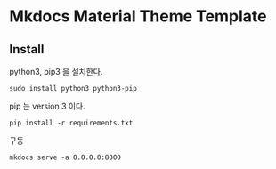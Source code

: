 # Mkdocs Material Theme Template 

## Install 

python3, pip3 을 설치한다.

`sudo install python3 python3-pip`

pip 는 version 3 이다.

`pip install -r requirements.txt`

구동 

`mkdocs serve -a 0.0.0.0:8000`

